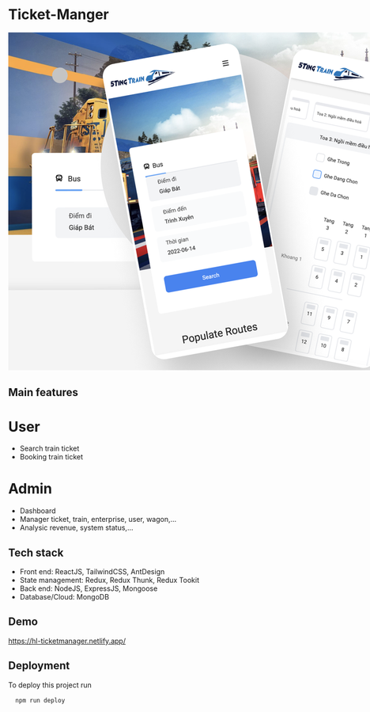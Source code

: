 # Ticket-Manger

<p align="center">
  <img src="assets/thumbnail1.png" alt="thumbnail" 
  style="max-width: 1200px;"/>
</p>

## Main features

# User

- Search train ticket
- Booking train ticket

# Admin

- Dashboard
- Manager ticket, train, enterprise, user, wagon,...
- Analysic revenue, system status,...

## Tech stack

- Front end: ReactJS, TailwindCSS, AntDesign
- State management: Redux, Redux Thunk, Redux Tookit
- Back end: NodeJS, ExpressJS, Mongoose
- Database/Cloud: MongoDB

## Demo

https://hl-ticketmanager.netlify.app/

## Deployment

To deploy this project run

```bash
  npm run deploy
```
